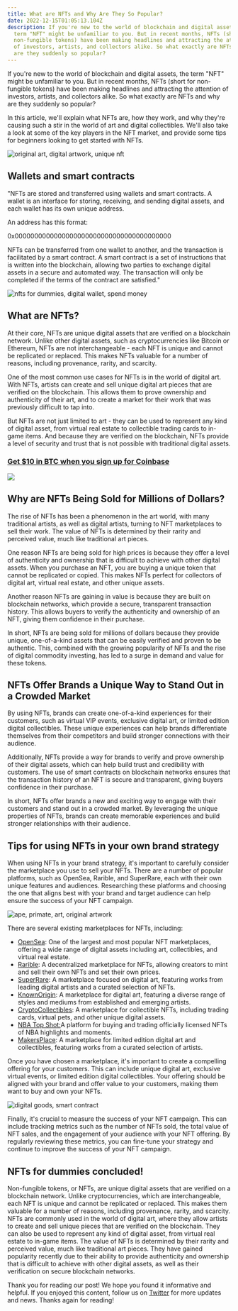 ```yaml
---
title: What are NFTs and Why Are They So Popular?
date: 2022-12-15T01:05:13.104Z
description: If you're new to the world of blockchain and digital assets, the
  term "NFT" might be unfamiliar to you. But in recent months, NFTs (short for
  non-fungible tokens) have been making headlines and attracting the attention
  of investors, artists, and collectors alike. So what exactly are NFTs and why
  are they suddenly so popular?
---
```

If you're new to the world of blockchain and digital assets, the term "NFT" might be unfamiliar to you. But in recent months, NFTs (short for non-fungible tokens) have been making headlines and attracting the attention of investors, artists, and collectors alike. So what exactly are NFTs and why are they suddenly so popular?

In this article, we'll explain what NFTs are, how they work, and why they're causing such a stir in the world of art and digital collectibles. We'll also take a look at some of the key players in the NFT market, and provide some tips for beginners looking to get started with NFTs.

![original art, digital artwork, unique nft](https://lh3.googleusercontent.com/N0dAcoPr4bUj4sKCsprJfHAMm2JAhMzIk2esXOjJie7h3HUK4PJGYdNYOa3h7DjXuLtR6-eB0Ep_3o9UI305dmFlvCisg10hHNM6gnM8jdCDOhXQuXaBWIFDEW_wRH-GxY49tBuElrP23xDqYm_c9ZzfFEznji9cFxuWkbi_J1f_WDB34pleHngt5JIXOQ)

## Wallets and smart contracts

"NFTs are stored and transferred using wallets and smart contracts. A wallet is an interface for storing, receiving, and sending digital assets, and each wallet has its own unique address.

An address has this format:

0x0000000000000000000000000000000000000000

NFTs can be transferred from one wallet to another, and the transaction is facilitated by a smart contract. A smart contract is a set of instructions that is written into the blockchain, allowing two parties to exchange digital assets in a secure and automated way. The transaction will only be completed if the terms of the contract are satisfied."

![nfts for dummies, digital wallet, spend money](https://lh6.googleusercontent.com/tAG1o4BoNrJbfRr29kBHkpRXImZ-BDvucLTem0AOCvnCTTNvDE0byiISgCe0IRhShhuU0nau3uJG5f3rBdxdaFcBcycZS3HFi0zqPTL2EcG05YT9LFzKe6bw9s4yyNqT71AAbILxsdfVUKQGG1b6tLG9QCdhdGN5G9KEpDAJGsRFRPbicWxFGJq_Gi4nTg)

## What are NFTs?

At their core, NFTs are unique digital assets that are verified on a blockchain network. Unlike other digital assets, such as cryptocurrencies like Bitcoin or Ethereum, NFTs are not interchangeable - each NFT is unique and cannot be replicated or replaced. This makes NFTs valuable for a number of reasons, including provenance, rarity, and scarcity.

One of the most common use cases for NFTs is in the world of digital art. With NFTs, artists can create and sell unique digital art pieces that are verified on the blockchain. This allows them to prove ownership and authenticity of their art, and to create a market for their work that was previously difficult to tap into.

But NFTs are not just limited to art - they can be used to represent any kind of digital asset, from virtual real estate to collectible trading cards to in-game items. And because they are verified on the blockchain, NFTs provide a level of security and trust that is not possible with traditional digital assets.

### [Get $10 in BTC when you sign up for Coinbase](https://go.offchaininsights.com/coinbase)

![](https://lh6.googleusercontent.com/scMpc1PEqKXE5hEovA5w27NhHhKLJBfmOOXJJoGchaGXJOkvmcGK0cZ0JR8AOq_8HQ7WsHJhckdqMllEjXPjan0Bw3gilusTkiigDTzlLErzr5F53-k_EBIlpedM0xYwqeSkZvZv_QuPzd_FJBl_xkx05fl3cFSFWgQ3He43fvzq-PwSBDoB41xr8sc4kA)

## Why are NFTs Being Sold for Millions of Dollars?

The rise of NFTs has been a phenomenon in the art world, with many traditional artists, as well as digital artists, turning to NFT marketplaces to sell their work. The value of NFTs is determined by their rarity and perceived value, much like traditional art pieces.

One reason NFTs are being sold for high prices is because they offer a level of authenticity and ownership that is difficult to achieve with other digital assets. When you purchase an NFT, you are buying a unique token that cannot be replicated or copied. This makes NFTs perfect for collectors of digital art, virtual real estate, and other unique assets.

Another reason NFTs are gaining in value is because they are built on blockchain networks, which provide a secure, transparent transaction history. This allows buyers to verify the authenticity and ownership of an NFT, giving them confidence in their purchase.

In short, NFTs are being sold for millions of dollars because they provide unique, one-of-a-kind assets that can be easily verified and proven to be authentic. This, combined with the growing popularity of NFTs and the rise of digital commodity investing, has led to a surge in demand and value for these tokens.

## NFTs Offer Brands a Unique Way to Stand Out in a Crowded Market

By using NFTs, brands can create one-of-a-kind experiences for their customers, such as virtual VIP events, exclusive digital art, or limited edition digital collectibles. These unique experiences can help brands differentiate themselves from their competitors and build stronger connections with their audience.

Additionally, NFTs provide a way for brands to verify and prove ownership of their digital assets, which can help build trust and credibility with customers. The use of smart contracts on blockchain networks ensures that the transaction history of an NFT is secure and transparent, giving buyers confidence in their purchase.

In short, NFTs offer brands a new and exciting way to engage with their customers and stand out in a crowded market. By leveraging the unique properties of NFTs, brands can create memorable experiences and build stronger relationships with their audience.

## Tips for using NFTs in your own brand strategy

When using NFTs in your brand strategy, it's important to carefully consider the marketplace you use to sell your NFTs. There are a number of popular platforms, such as OpenSea, Rarible, and SuperRare, each with their own unique features and audiences. Researching these platforms and choosing the one that aligns best with your brand and target audience can help ensure the success of your NFT campaign.

![ape, primate, art, original artwork](https://lh4.googleusercontent.com/E8UK8Yt43BxjhCilDY-jwNSyBf5eneC_tKJGbtb4-r_Zlr5RLLKDh0gf2qOKUc8ZEHpImq6HDQdQtfED8s-lTZd9rgBOuH3b8VrQvONP2q2fRU2Irkimk1XbhT_aS60rtggG8V5IqpMikKzDUdRS5EBmenmVQmBk7PETRJZbj0_kApk930kZIB3sMwtx2g)

There are several existing marketplaces for NFTs, including:

* [OpenSea](https://opensea.io/): One of the largest and most popular NFT marketplaces, offering a wide range of digital assets including art, collectibles, and virtual real estate.
* [Rarible](https://rarible.com/): A decentralized marketplace for NFTs, allowing creators to mint and sell their own NFTs and set their own prices.
* [SuperRare](https://superrare.com/): A marketplace focused on digital art, featuring works from leading digital artists and a curated selection of NFTs.
* [KnownOrigin](https://knownorigin.io/): A marketplace for digital art, featuring a diverse range of styles and mediums from established and emerging artists.
* [CryptoCollectibles](https://cryptocollectibles.com/): A marketplace for collectible NFTs, including trading cards, virtual pets, and other unique digital assets.
* [NBA Top Shot:](https://nbatopshot.com/)A platform for buying and trading officially licensed NFTs of NBA highlights and moments.
* [MakersPlace](https://makersplace.com/): A marketplace for limited edition digital art and collectibles, featuring works from a curated selection of artists.

Once you have chosen a marketplace, it's important to create a compelling offering for your customers. This can include unique digital art, exclusive virtual events, or limited edition digital collectibles. Your offering should be aligned with your brand and offer value to your customers, making them want to buy and own your NFTs.

![digital goods, smart contract](https://lh3.googleusercontent.com/bvh0xlzGnc4SZ26ypv7OaFG3h-jHzZ9WOgG0OThrxQkfcVCBI0U6nZuVxnDgT4eAtGHe8MYoB258qNc3AFJLkdkDK2RX3rd2HzmBJsus7KahDVXUyk-DgnmToCTSEiFeAilqAVIRA2Ma3lWnlMk5NJg1aBu70uaCa-glD4wah7PG34_3SMqOVVl4fdPiAA)

Finally, it's crucial to measure the success of your NFT campaign. This can include tracking metrics such as the number of NFTs sold, the total value of NFT sales, and the engagement of your audience with your NFT offering. By regularly reviewing these metrics, you can fine-tune your strategy and continue to improve the success of your NFT campaign.

## NFTs for dummies concluded!

Non-fungible tokens, or NFTs, are unique digital assets that are verified on a blockchain network. Unlike cryptocurrencies, which are interchangeable, each NFT is unique and cannot be replicated or replaced. This makes them valuable for a number of reasons, including provenance, rarity, and scarcity. NFTs are commonly used in the world of digital art, where they allow artists to create and sell unique pieces that are verified on the blockchain. They can also be used to represent any kind of digital asset, from virtual real estate to in-game items. The value of NFTs is determined by their rarity and perceived value, much like traditional art pieces. They have gained popularity recently due to their ability to provide authenticity and ownership that is difficult to achieve with other digital assets, as well as their verification on secure blockchain networks.

Thank you for reading our post! We hope you found it informative and helpful. If you enjoyed this content, follow us on [Twitter](https://twitter.com/ODACrypto) for more updates and news. Thanks again for reading!